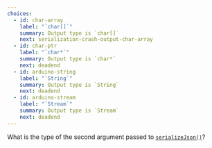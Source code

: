```yaml
---
choices:
  - id: char-array
    label: "`char[]`"
    summary: Output type is `char[]`
    next: serialization-crash-output-char-array
  - id: char-ptr
    label: "`char*`"
    summary: Output type is `char*`
    next: deadend
  - id: arduino-string
    label: "`String`"
    summary: Output type is `String`
    next: deadend
  - id: arduino-stream
    label: "`Stream`"
    summary: Output type is `Stream`
    next: deadend
---
```


What is the type of the second argument passed to [`serializeJson()`](/v6/api/json/serializejson/)?